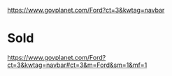 https://www.govplanet.com/Ford?ct=3&kwtag=navbar

# Sold
https://www.govplanet.com/Ford?ct=3&kwtag=navbar#ct=3&m=Ford&sm=1&mf=1
